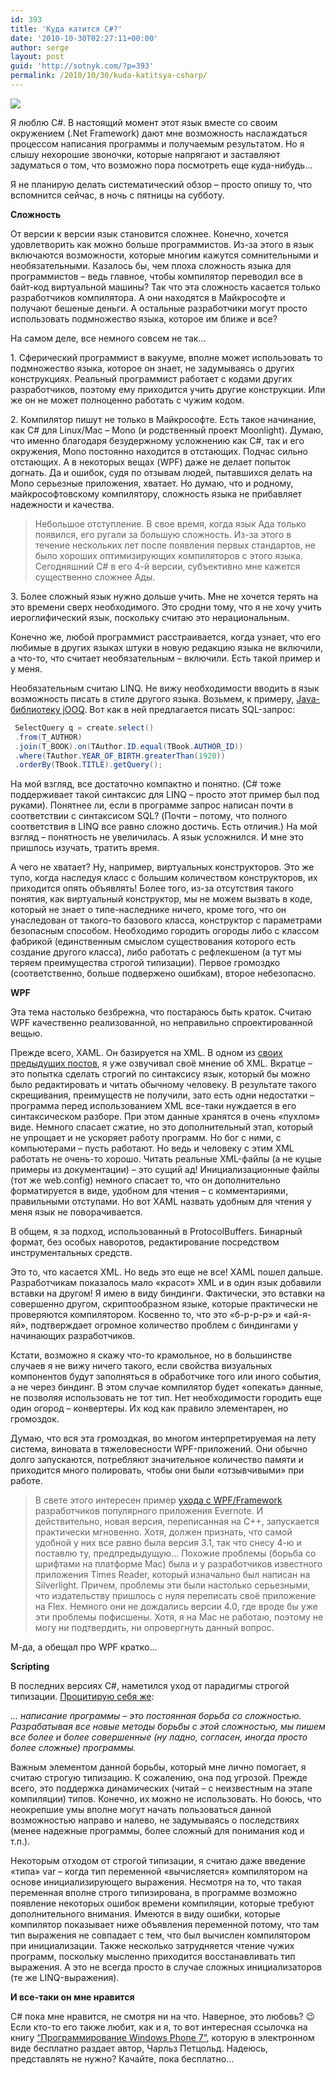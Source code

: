 ```yaml
---
id: 393
title: 'Куда катится C#?'
date: '2010-10-30T02:27:11+00:00'
author: serge
layout: post
guid: 'http://sotnyk.com/?p=393'
permalink: /2010/10/30/kuda-katitsya-csharp/
---
```


![](https://sotnyk.github.io/wp-content/uploads/2010/10/mouse.jpg)

Я люблю C#. В настоящий момент этот язык вместе со своим окружением (.Net Framework) дают мне возможность наслаждаться процессом написания программы и получаемым результатом. Но я слышу нехорошие звоночки, которые напрягают и заставляют задуматься о том, что возможно пора посмотреть еще куда-нибудь…

Я не планирую делать систематический обзор – просто опишу то, что вспомнится сейчас, в ночь с пятницы на субботу.  
  
**Сложность**

От версии к версии язык становится сложнее. Конечно, хочется удовлетворить как можно больше программистов. Из-за этого в язык включаются возможности, которые многим кажутся сомнительными и необязательными. Казалось бы, чем плоха сложность языка для программистов – ведь главное, чтобы компилятор переводил все в байт-код виртуальной машины? Так что эта сложность касается только разработчиков компилятора. А они находятся в Майкрософте и получают бешеные деньги. А остальные разработчики могут просто использовать подмножество языка, которое им ближе и все?

На самом деле, все немного совсем не так…

1\. Сферический программист в вакууме, вполне может использовать то подмножество языка, которое он знает, не задумываясь о других конструкциях. Реальный программист работает с кодами других разработчиков, поэтому ему приходится учить другие конструкции. Или же он не может полноценно работать с чужим кодом.

2\. Компилятор пишут не только в Майкрософте. Есть такое начинание, как C# для Linux/Mac – Mono (и родственный проект Moonlight). Думаю, что именно благодаря безудержному усложнению как C#, так и его окружения, Mono постоянно находится в отстающих. Подчас сильно отстающих. А в некоторых вещах (WPF) даже не делает попыток догнать. Да и ошибок, судя по отзывам людей, пытавшихся делать на Mono серьезные приложения, хватает. Но думаю, что и родному, майкрософтовскому компилятору, сложность языка не прибавляет надежности и качества.

> Небольшое отступление. В свое время, когда язык Ада только появился, его ругали за большую сложность. Из-за этого в течение нескольких лет после появления первых стандартов, не было хороших оптимизирующих компиляторов с этого языка. Сегодняшний C# в его 4-й версии, субъективно мне кажется существенно сложнее Ады.

3\. Более сложный язык нужно дольше учить. Мне не хочется терять на это времени сверх необходимого. Это сродни тому, что я не хочу учить иероглифический язык, поскольку считаю это нерациональным.

Конечно же, любой программист расстраивается, когда узнает, что его любимые в других языках штуки в новую редакцию языка не включили, а что-то, что считает необязательным – включили. Есть такой пример и у меня.

Необязательным считаю LINQ. Не вижу необходимости вводить в язык возможность писать в стиле другого языка. Возьмем, к примеру, [Java-библиотеку jOOQ](http://sourceforge.net/apps/trac/jooq/wiki/Examples). Вот как в ней предлагается писать SQL-запрос:

```java
 SelectQuery q = create.select()  
 .from(T_AUTHOR)  
 .join(T_BOOK).on(TAuthor.ID.equal(TBook.AUTHOR_ID))  
 .where(TAuthor.YEAR_OF_BIRTH.greaterThan(1920))  
 .orderBy(TBook.TITLE).getQuery();  
```

На мой взгляд, все достаточно компактно и понятно. (C# тоже поддерживает такой синтаксис для LINQ – просто этот пример был под руками). Понятнее ли, если в программе запрос написан почти в соответствии с синтаксисом SQL? (Почти – потому, что полного соответствия в LINQ все равно сложно достичь. Есть отличия.) На мой взгляд – понятность не увеличилась. А язык усложнился. И мне это пришлось изучать, тратить время.

А чего не хватает? Ну, например, виртуальных конструкторов. Это же тупо, когда наследуя класс с большим количеством конструкторов, их приходится опять объявлять! Более того, из-за отсутствия такого понятия, как виртуальный конструктор, мы не можем вызвать в коде, который не знает о типе-наследнике ничего, кроме того, что он унаследован от такого-то базового класса, конструктор с параметрами безопасным способом. Необходимо городить огороды либо с классом фабрикой (единственным смыслом существования которого есть создание другого класса), либо работать с рефлекшеном (а тут мы теряем преимущества строгой типизации). Первое громоздко (соответственно, больше подвержено ошибкам), второе небезопасно.

**WPF**

Эта тема настолько безбрежна, что постараюсь быть краток. Считаю WPF качественно реализованной, но неправильно спроектированной вещью.

Прежде всего, XAML. Он базируется на XML. В одном из [своих предыдущих постов](https://sotnyk.github.io/?p=173), я уже озвучивал своё мнение об XML. Вкратце – это попытка сделать строгий по синтаксису язык, который бы можно было редактировать и читать обычному человеку. В результате такого скрещивания, преимуществ не получили, зато есть одни недостатки – программа перед использованием XML все-таки нуждается в его синтаксическом разборе. При этом данные хранятся в очень «пухлом» виде. Немного спасает сжатие, но это дополнительный этап, который не упрощает и не ускоряет работу программ. Но бог с ними, с компьютерами – пусть работают. Но ведь и человеку с этим XML работать не очень-то хорошо. Читать реальные XML-файлы (а не куцые примеры из документации) – это сущий ад! Инициализационные файлы (тот же web.config) немного спасает то, что он дополнительно форматируется в виде, удобном для чтения – с комментариями, правильными отступами. Но вот XAML назвать удобным для чтения у меня язык не поворачивается.

В общем, я за подход, использованный в ProtocolBuffers. Бинарный формат, без особых наворотов, редактирование посредством инструментальных средств.

Это то, что касается XML. Но ведь это еще не все! XAML пошел дальше. Разработчикам показалось мало «красот» XML и в один язык добавили вставки на другом! Я имею в виду биндинги. Фактически, это вставки на совершенно другом, скриптообразном языке, которые практически не проверяются компилятором. Косвенно то, что это «б-р-р-р» и «ай-я-яй», подтверждает огромное количество проблем с биндингами у начинающих разработчиков.

Кстати, возможно я скажу что-то крамольное, но в большинстве случаев я не вижу ничего такого, если свойства визуальных компонентов будут заполняться в обработчике того или иного события, а не через биндинг. В этом случае компилятор будет «опекать» данные, не позволяя использовать не тот тип. Нет необходимости городить еще один огород – конвертеры. Их код как правило элементарен, но громоздок.

Думаю, что вся эта громоздкая, во многом интерпретируемая на лету система, виновата в тяжеловесности WPF-приложений. Они обычно долго запускаются, потребляют значительное количество памяти и приходится много полировать, чтобы они были «отзывчивыми» при работе.

> В свете этого интересен пример [ухода с WPF/Framework](http://blog.evernote.com/ru/2010/10/27/evernote-4-for-windows-is-here/) разработчиков популярного приложения Evernote. И действительно, новая версия, переписанная на C++, запускается практически мгновенно. Хотя, должен признать, что самой удобной у них все равно была версия 3.1, так что снесу 4-ю и поставлю ту, предпредыдущую… Похожие проблемы (борьба со шрифтами на платформе Mac) была и у разработчиков известного приложения Times Reader, который изначально был написан на Silverlight. Причем, проблемы эти были настолько серьезными, что издательству пришлось с нуля переписать своё приложение на Flex. Немного они не дождались версии 4.0, где вроде бы уже эти проблемы пофисшены. Хотя, я на Mac не работаю, поэтому не могу ни подтвердить, ни опровергнуть данный вопрос.

М-да, а обещал про WPF кратко…

**Scripting**

В последних версиях C#, наметился уход от парадигмы строгой типизации. [Процитирую себя же](http://www.iveonik.com/?p=126):

*… написание программы – это постоянная борьба со сложностью. Разрабатывая все новые методы борьбы с этой сложностью, мы пишем все более и более совершенные (ну ладно, согласен, иногда просто более сложные) программы.*

Важным элементом данной борьбы, который мне лично помогает, я считаю строгую типизацию. К сожалению, она под угрозой. Прежде всего, это поддержка динамических (читай – с неизвестным на этапе компиляции) типов. Конечно, их можно не использовать. Но боюсь, что неокрепшие умы вполне могут начать пользоваться данной возможностью направо и налево, не задумываясь о последствиях (менее надежные программы, более сложный для понимания код и т.п.).

Некоторым отходом от строгой типизации, я считаю даже введение «типа» var – когда тип переменной «вычисляется» компилятором на основе инициализирующего выражения. Несмотря на то, что такая переменная вполне строго типизирована, в программе возможно появление некоторых ошибок времени компиляции, которые требуют дополнительного внимания. Имеются в виду ошибки, которые компилятор показывает ниже объявления переменной потому, что там тип выражения не совпадает с тем, что был вычислен компилятором при инициализации. Также несколько затрудняется чтение чужих программ, поскольку мысленно приходится восстанавливать тип выражения. А это не всегда просто в случае сложных инициализаторов (те же LINQ-выражения).

**И все-таки он мне нравится**

C# пока мне нравится, не смотря ни на что. Наверное, это любовь? 😉 Если кто-то его также любит, как и я, то вот интересная ссылочка на книгу [“Программирование Windows Phone 7”](http://www.charlespetzold.com/phone/), которую в электронном виде бесплатно раздает автор, Чарльз Петцольд. Надеюсь, представлять не нужно? Качайте, пока бесплатно…